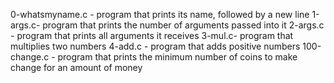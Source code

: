 0-whatsmyname.c - program that prints its name, followed by a new line
1-args.c- program that prints the number of arguments passed into it
2-args.c - program that prints all arguments it receives
3-mul.c- program that multiplies two numbers
4-add.c - program that adds positive numbers
100-change.c - program that prints the minimum number of coins to make change for an amount of money
